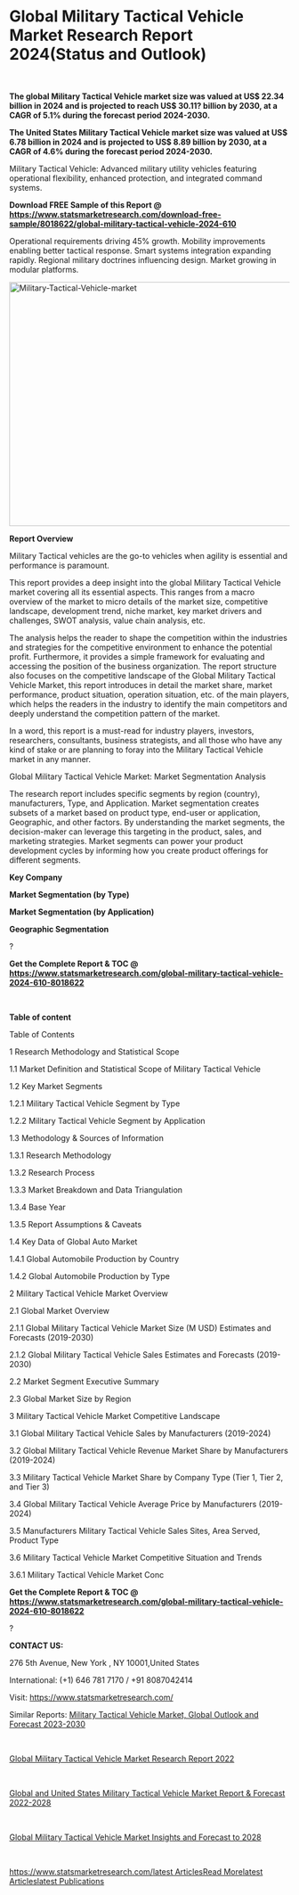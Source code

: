 <h1>Global Military Tactical Vehicle Market Research Report 2024(Status and Outlook)</h1><br/><p><strong>The global Military Tactical Vehicle market size was valued at US$ 22.34 billion in 2024 and is projected to reach US$ 30.11? billion by 2030, at a <strong>CAGR</strong> of 5.1% during the forecast period 2024-2030.</strong></p>
 
 
 
 <p><strong>The United States Military Tactical Vehicle market size was valued at US$ 6.78 billion in 2024 and is projected to US$ 8.89 billion by 2030, at a <strong>CAGR</strong> of 4.6% during the forecast period 2024-2030.</strong></p>
 
 
 
 <p>Military Tactical Vehicle: Advanced military utility vehicles featuring operational flexibility, enhanced protection, and integrated command systems.</p>
 
 
 
 <p><strong>Download FREE Sample of this Report @ <a href="https://www.statsmarketresearch.com/download-free-sample/8018622/global-military-tactical-vehicle-2024-610">https://www.statsmarketresearch.com/download-free-sample/8018622/global-military-tactical-vehicle-2024-610</a></strong></p>
 
 
 
 <p>Operational requirements driving 45% growth. Mobility improvements enabling better tactical response. Smart systems integration expanding rapidly. Regional military doctrines influencing design. Market growing in modular platforms.</p>
 
 
 
 <p><img alt="Military-Tactical-Vehicle-market" src="https://www.grandresearchstore.com/assets/report-images/Military_Tactical_Vehicle_market.png" style="width: 730px; height: 438px;" /></p>
 
 
 
 <p><strong>Report Overview</strong></p>
 
 
 
 <p>Military Tactical vehicles are the go-to vehicles when agility is essential and performance is paramount.</p>
 
 
 
 <p>This report provides a deep insight into the global Military Tactical Vehicle market covering all its essential aspects. This ranges from a macro overview of the market to micro details of the market size, competitive landscape, development trend, niche market, key market drivers and challenges, SWOT analysis, value chain analysis, etc.</p>
 
 
 
 <p>The analysis helps the reader to shape the competition within the industries and strategies for the competitive environment to enhance the potential profit. Furthermore, it provides a simple framework for evaluating and accessing the position of the business organization. The report structure also focuses on the competitive landscape of the Global Military Tactical Vehicle Market, this report introduces in detail the market share, market performance, product situation, operation situation, etc. of the main players, which helps the readers in the industry to identify the main competitors and deeply understand the competition pattern of the market.</p>
 
 
 
 <p>In a word, this report is a must-read for industry players, investors, researchers, consultants, business strategists, and all those who have any kind of stake or are planning to foray into the Military Tactical Vehicle market in any manner.</p>
 
 
 
 <p>Global Military Tactical Vehicle Market: Market Segmentation Analysis</p>
 
 
 
 <p>The research report includes specific segments by region (country), manufacturers, Type, and Application. Market segmentation creates subsets of a market based on product type, end-user or application, Geographic, and other factors. By understanding the market segments, the decision-maker can leverage this targeting in the product, sales, and marketing strategies. Market segments can power your product development cycles by informing how you create product offerings for different segments.</p>
 
 
 
 <p><strong>Key Company</strong></p>
 
 
 
 <p><strong>Market Segmentation (by Type)</strong></p>
 
 
 
 <p><strong>Market Segmentation (<strong>by Application</strong>)</strong></p>
 
 
 
 <p><strong>Geographic Segmentation</strong></p>
 
 
 
 <p>? </p>
 
 
 
 <div><b>Get the Complete Report & TOC @ <a href="https://www.statsmarketresearch.com/global-military-tactical-vehicle-2024-610-8018622">https://www.statsmarketresearch.com/global-military-tactical-vehicle-2024-610-8018622</a></b></div>
 
 
 
 <p><br />
 
 <b>Table of content</b></p>
 
 
 
 <p>Table of Contents<br />
 
 1 Research Methodology and Statistical Scope<br />
 
 1.1 Market Definition and Statistical Scope of Military Tactical Vehicle<br />
 
 1.2 Key Market Segments<br />
 
 1.2.1 Military Tactical Vehicle Segment by Type<br />
 
 1.2.2 Military Tactical Vehicle Segment by Application<br />
 
 1.3 Methodology & Sources of Information<br />
 
 1.3.1 Research Methodology<br />
 
 1.3.2 Research Process<br />
 
 1.3.3 Market Breakdown and Data Triangulation<br />
 
 1.3.4 Base Year<br />
 
 1.3.5 Report Assumptions & Caveats<br />
 
 1.4 Key Data of Global Auto Market<br />
 
 1.4.1 Global Automobile Production by Country<br />
 
 1.4.2 Global Automobile Production by Type<br />
 
 2 Military Tactical Vehicle Market Overview<br />
 
 2.1 Global Market Overview<br />
 
 2.1.1 Global Military Tactical Vehicle Market Size (M USD) Estimates and Forecasts (2019-2030)<br />
 
 2.1.2 Global Military Tactical Vehicle Sales Estimates and Forecasts (2019-2030)<br />
 
 2.2 Market Segment Executive Summary<br />
 
 2.3 Global Market Size by Region<br />
 
 3 Military Tactical Vehicle Market Competitive Landscape<br />
 
 3.1 Global Military Tactical Vehicle Sales by Manufacturers (2019-2024)<br />
 
 3.2 Global Military Tactical Vehicle Revenue Market Share by Manufacturers (2019-2024)<br />
 
 3.3 Military Tactical Vehicle Market Share by Company Type (Tier 1, Tier 2, and Tier 3)<br />
 
 3.4 Global Military Tactical Vehicle Average Price by Manufacturers (2019-2024)<br />
 
 3.5 Manufacturers Military Tactical Vehicle Sales Sites, Area Served, Product Type<br />
 
 3.6 Military Tactical Vehicle Market Competitive Situation and Trends<br />
 
 3.6.1 Military Tactical Vehicle Market Conc</p>
 
 
 
 <div><b>Get the Complete Report & TOC @ <a href="https://www.statsmarketresearch.com/global-military-tactical-vehicle-2024-610-8018622">https://www.statsmarketresearch.com/global-military-tactical-vehicle-2024-610-8018622</a></b></div>
 
 
 
 <p>? </p>
 
 
 
 <p><b>CONTACT US:</b><br />
 
 276 5th Avenue, New York , NY 10001,United States<br />
 
 International: (+1) 646 781 7170 / +91 8087042414<br />
 
 Visit: <a href="https://www.statsmarketresearch.com/">https://www.statsmarketresearch.com/</a><br />
 
 Similar Reports: <a href="https://www.statsmarketresearch.com/global-military-tactical-vehicle-2024-610-8018622">Military Tactical Vehicle Market, Global Outlook and Forecast 2023-2030</a><br />
 
 <br />
 
 <a href="https://www.statsmarketresearch.com/global-military-tactical-vehicle-2024-610-8018622">Global Military Tactical Vehicle Market Research Report 2022</a><br />
 
 <br />
 
 <a href="https://www.statsmarketresearch.com/global-military-tactical-vehicle-2024-610-8018622">Global and United States Military Tactical Vehicle Market Report & Forecast 2022-2028</a><br />
 
 <br />
 
 <a href="https://www.statsmarketresearch.com/global-military-tactical-vehicle-2024-610-8018622">Global Military Tactical Vehicle Market Insights and Forecast to 2028</a><br />
 
 <br />
 
 <a href="https://gyeongbokgung.com">https://www.statsmarketresearch.com/</a><a href="https://hallyeomaritime.com">latest Articles</a><a href="https://jingwansa.com">Read More</a><a href="https://nguoiviet.jp/">latest Articles</a><a href="https://www.intelmarketresearch.com/">latest Publications</a></p>